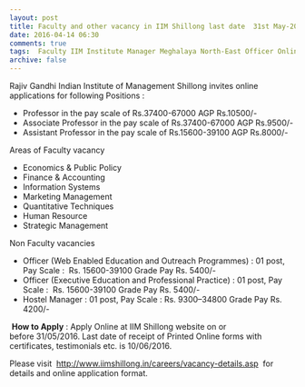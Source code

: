 ```yaml
---
layout: post
title: Faculty and other vacancy in IIM Shillong last date  31st May-2016   
date: 2016-04-14 06:30
comments: true
tags:  Faculty IIM Institute Manager Meghalaya North-East Officer Online 
archive: false
---
```

Rajiv Gandhi Indian Institute of Management Shillong invites online  applications for following Positions :

- Professor in the pay scale of Rs.37400-67000 AGP Rs.10500/-
- Associate Professor in the pay scale of Rs.37400-67000 AGP Rs.9500/-
- Assistant Professor in the pay scale of Rs.15600-39100 AGP Rs.8000/- 


Areas of Faculty vacancy 



- Economics & Public Policy
- Finance & Accounting
- Information Systems
- Marketing Management
- Quantitative Techniques
- Human Resource
- Strategic Management 



Non Faculty vacancies 

- Officer (Web Enabled Education and Outreach Programmes) : 01 post, Pay Scale :  Rs. 15600-39100 Grade Pay Rs. 5400/- 
- Officer (Executive Education and Professional Practice) : 01 post, Pay Scale :  Rs. 15600-39100 Grade Pay Rs. 5400/- 
- Hostel Manager : 01 post, Pay Scale : Rs. 9300–34800 Grade Pay Rs. 4200/-

 **How to Apply** : Apply Online at IIM Shillong website on or before 31/05/2016. Last date of receipt of Printed Online forms with certificates, testimonials etc. is 10/06/2016.
 
Please visit  <http://www.iimshillong.in/careers/vacancy-details.asp>  for details and online application format. 
